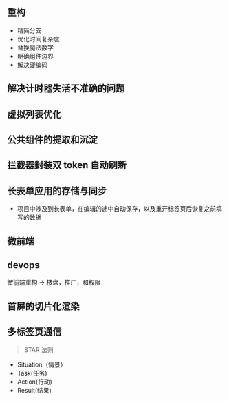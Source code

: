 ## 重构

- 精简分支
- 优化时间复杂度
- 替换魔法数字
- 明确组件边界
- 解决硬编码

## 解决计时器失活不准确的问题

## 虚拟列表优化

## 公共组件的提取和沉淀

## 拦截器封装双 token 自动刷新

## 长表单应用的存储与同步

- 项目中涉及到长表单，在编辑的途中自动保存，以及重开标签页后恢复之前填写的数据

## 微前端

## devops

微前端重构 -> 楼盘，推广，和权限

## 首屏的切片化渲染

## 多标签页通信

> STAR 法则

- Situation（情景）
- Task(任务)
- Action(行动)
- Result(结果)

